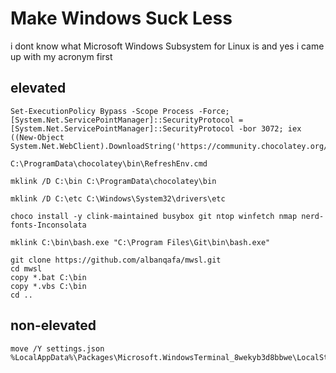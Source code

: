 # Make Windows Suck Less

i dont know what Microsoft Windows Subsystem for Linux is and yes i came up with my acronym first

## elevated
```
Set-ExecutionPolicy Bypass -Scope Process -Force; [System.Net.ServicePointManager]::SecurityProtocol = [System.Net.ServicePointManager]::SecurityProtocol -bor 3072; iex ((New-Object System.Net.WebClient).DownloadString('https://community.chocolatey.org/install.ps1'))

C:\ProgramData\chocolatey\bin\RefreshEnv.cmd

mklink /D C:\bin C:\ProgramData\chocolatey\bin

mklink /D C:\etc C:\Windows\System32\drivers\etc

choco install -y clink-maintained busybox git ntop winfetch nmap nerd-fonts-Inconsolata

mklink C:\bin\bash.exe "C:\Program Files\Git\bin\bash.exe"

git clone https://github.com/albanqafa/mwsl.git
cd mwsl
copy *.bat C:\bin
copy *.vbs C:\bin
cd ..

```

## non-elevated
```
move /Y settings.json %LocalAppData%\Packages\Microsoft.WindowsTerminal_8wekyb3d8bbwe\LocalState
```
